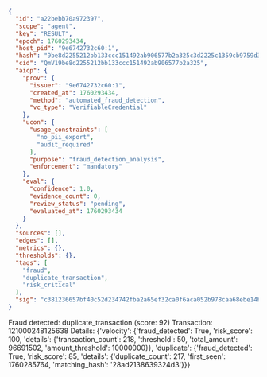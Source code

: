 ```json
{
  "id": "a22bebb70a972397",
  "scope": "agent",
  "key": "RESULT",
  "epoch": 1760293434,
  "host_pid": "9e6742732c60:1",
  "hash": "9be8d2255212bb133ccc151492ab906577b2a325c3d2225c1359cb9759d33eaa",
  "cid": "QmV19be8d2255212bb133ccc151492ab906577b2a325",
  "aicp": {
    "prov": {
      "issuer": "9e6742732c60:1",
      "created_at": 1760293434,
      "method": "automated_fraud_detection",
      "vc_type": "VerifiableCredential"
    },
    "ucon": {
      "usage_constraints": [
        "no_pii_export",
        "audit_required"
      ],
      "purpose": "fraud_detection_analysis",
      "enforcement": "mandatory"
    },
    "eval": {
      "confidence": 1.0,
      "evidence_count": 0,
      "review_status": "pending",
      "evaluated_at": 1760293434
    }
  },
  "sources": [],
  "edges": [],
  "metrics": {},
  "thresholds": {},
  "tags": [
    "fraud",
    "duplicate_transaction",
    "risk_critical"
  ],
  "sig": "c381236657bf40c52d234742fba2a65ef32ca0f6aca052b978caa68ebe14b2c5"
}
```

Fraud detected: duplicate_transaction (score: 92)
Transaction: 121000248125638
Details: {'velocity': {'fraud_detected': True, 'risk_score': 100, 'details': {'transaction_count': 218, 'threshold': 50, 'total_amount': 96691502, 'amount_threshold': 10000000}}, 'duplicate': {'fraud_detected': True, 'risk_score': 85, 'details': {'duplicate_count': 217, 'first_seen': 1760285764, 'matching_hash': '28ad2138639324d3'}}}